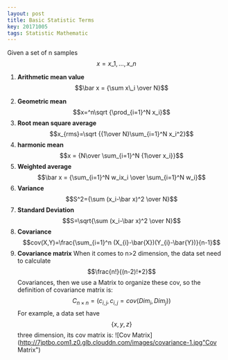 ```yaml
---
layout: post
title: Basic Statistic Terms
key: 20171005
tags: Statistic Mathematic
---
```

<script type="text/javascript" src="http://cdn.mathjax.org/mathjax/latest/MathJax.js?config=default"></script>
Given a set of n samples $$x={x\_1,\ldots,x\_n}$$

1. **Arithmetic mean value**
    $$\bar x = {\sum x\_i \over N}$$
<!--more-->
2. **Geometric mean**
$$x=^n\sqrt {\prod_{i=1}^N x_i}$$
3. **Root mean square average**
$$x_{rms}=\sqrt {{1\over N}\sum_{i=1}^N x_i^2}$$
4. **harmonic mean**
$$x = {N\over \sum_{i=1}^N {1\over x_i}}$$
5. **Weighted average**
$$\bar x = {\sum_{i=1}^N w_ix_i \over \sum_{i=1}^N w_i}$$
6. **Variance**
$$S^2={\sum (x_i-\bar x)^2 \over N}$$
7. **Standard Deviation**
$$S=\sqrt{\sum (x_i-\bar x)^2 \over N}$$
8. **Covariance**
$$cov(X,Y)=\frac{\sum_{i=1}^n (X_{i}-\bar{X})(Y_{i}-\bar{Y})}{n-1}$$
9. **Covariance matrix**
When it comes to n>2 dimension, the data set need to calculate $$\frac{n!}{(n-2)!*2}$$ Covariances, then we use a Matrix to organize these cov, so the definition of covariance matrix is:
$$C_{n\times n}=(c_{i,j},c_{i,j}=cov(Dim_{i},Dim_{j}))$$
For example, a data set have $$\{x,y,z\}$$ three dimension, its cov matrix is:
![Cov Matrix](http://7jptbo.com1.z0.glb.clouddn.com/images/covariance-1.jpg"Cov Matrix")